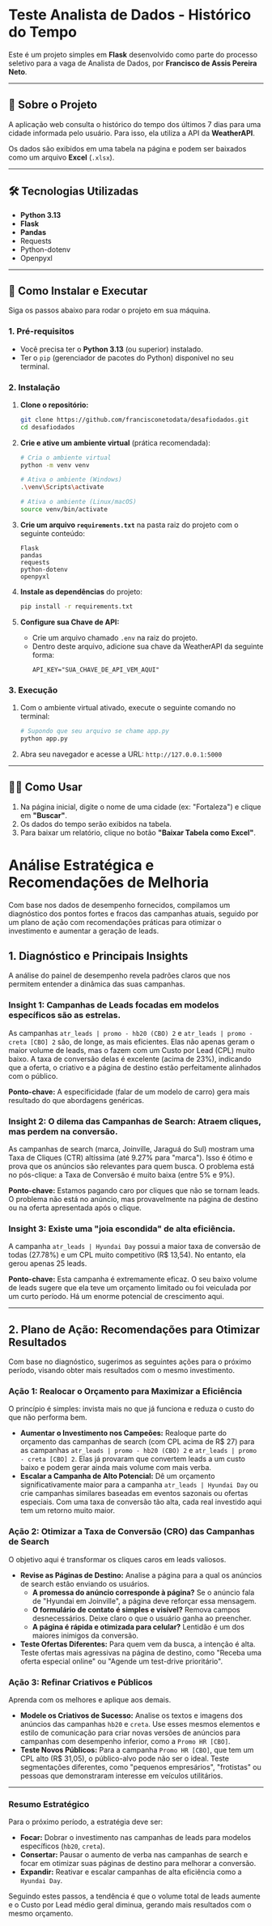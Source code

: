 # Teste Analista de Dados - Histórico do Tempo

Este é um projeto simples em **Flask** desenvolvido como parte do processo seletivo para a vaga de Analista de Dados, por **Francisco de Assis Pereira Neto**.

-----

## 📝 Sobre o Projeto

A aplicação web consulta o histórico do tempo dos últimos 7 dias para uma cidade informada pelo usuário. Para isso, ela utiliza a API da **WeatherAPI**.

Os dados são exibidos em uma tabela na página e podem ser baixados como um arquivo **Excel** (`.xlsx`).

-----

## 🛠️ Tecnologias Utilizadas

  * **Python 3.13**
  * **Flask**
  * **Pandas**
  * Requests
  * Python-dotenv
  * Openpyxl

-----

## 🚀 Como Instalar e Executar

Siga os passos abaixo para rodar o projeto em sua máquina.

### 1\. Pré-requisitos

  * Você precisa ter o **Python 3.13** (ou superior) instalado.
  * Ter o `pip` (gerenciador de pacotes do Python) disponível no seu terminal.

### 2\. Instalação

1.  **Clone o repositório:**

    ```bash
    git clone https://github.com/francisconetodata/desafiodados.git
    cd desafiodados
    ```

2.  **Crie e ative um ambiente virtual** (prática recomendada):

    ```bash
    # Cria o ambiente virtual
    python -m venv venv

    # Ativa o ambiente (Windows)
    .\venv\Scripts\activate

    # Ativa o ambiente (Linux/macOS)
    source venv/bin/activate
    ```

3.  **Crie um arquivo `requirements.txt`** na pasta raiz do projeto com o seguinte conteúdo:

    ```
    Flask
    pandas
    requests
    python-dotenv
    openpyxl
    ```

4.  **Instale as dependências** do projeto:

    ```bash
    pip install -r requirements.txt
    ```

5.  **Configure sua Chave de API:**

      * Crie um arquivo chamado `.env` na raiz do projeto.
      * Dentro deste arquivo, adicione sua chave da WeatherAPI da seguinte forma:
        ```
        API_KEY="SUA_CHAVE_DE_API_VEM_AQUI"
        ```

### 3\. Execução

1.  Com o ambiente virtual ativado, execute o seguinte comando no terminal:
    ```bash
    # Supondo que seu arquivo se chame app.py
    python app.py
    ```
2.  Abra seu navegador e acesse a URL: `http://127.0.0.1:5000`

-----

## 👨‍💻 Como Usar

1.  Na página inicial, digite o nome de uma cidade (ex: "Fortaleza") e clique em **"Buscar"**.
2.  Os dados do tempo serão exibidos na tabela.
3.  Para baixar um relatório, clique no botão **"Baixar Tabela como Excel"**.


# Análise Estratégica e Recomendações de Melhoria

Com base nos dados de desempenho fornecidos, compilamos um diagnóstico dos pontos fortes e fracos das campanhas atuais, seguido por um plano de ação com recomendações práticas para otimizar o investimento e aumentar a geração de leads.

## 1. Diagnóstico e Principais Insights

A análise do painel de desempenho revela padrões claros que nos permitem entender a dinâmica das suas campanhas.

### Insight 1: Campanhas de Leads focadas em modelos específicos são as estrelas.

As campanhas `atr_leads | promo - hb20 (CBO) 2` e `atr_leads | promo - creta [CBO] 2` são, de longe, as mais eficientes. Elas não apenas geram o maior volume de leads, mas o fazem com um Custo por Lead (CPL) muito baixo. A taxa de conversão delas é excelente (acima de 23%), indicando que a oferta, o criativo e a página de destino estão perfeitamente alinhados com o público.

**Ponto-chave:** A especificidade (falar de um modelo de carro) gera mais resultado do que abordagens genéricas.

### Insight 2: O dilema das Campanhas de Search: Atraem cliques, mas perdem na conversão.

As campanhas de search (marca, Joinville, Jaraguá do Sul) mostram uma Taxa de Cliques (CTR) altíssima (até 9.27% para "marca"). Isso é ótimo e prova que os anúncios são relevantes para quem busca. O problema está no pós-clique: a Taxa de Conversão é muito baixa (entre 5% e 9%).

**Ponto-chave:** Estamos pagando caro por cliques que não se tornam leads. O problema não está no anúncio, mas provavelmente na página de destino ou na oferta apresentada após o clique.

### Insight 3: Existe uma "joia escondida" de alta eficiência.

A campanha `atr_leads | Hyundai Day` possui a maior taxa de conversão de todas (27.78%) e um CPL muito competitivo (R$ 13,54). No entanto, ela gerou apenas 25 leads.

**Ponto-chave:** Esta campanha é extremamente eficaz. O seu baixo volume de leads sugere que ela teve um orçamento limitado ou foi veiculada por um curto período. Há um enorme potencial de crescimento aqui.

---

## 2. Plano de Ação: Recomendações para Otimizar Resultados

Com base no diagnóstico, sugerimos as seguintes ações para o próximo período, visando obter mais resultados com o mesmo investimento.

### Ação 1: Realocar o Orçamento para Maximizar a Eficiência

O princípio é simples: invista mais no que já funciona e reduza o custo do que não performa bem.

* **Aumentar o Investimento nos Campeões:** Realoque parte do orçamento das campanhas de search (com CPL acima de R$ 27) para as campanhas `atr_leads | promo - hb20 (CBO) 2` e `atr_leads | promo - creta [CBO] 2`. Elas já provaram que convertem leads a um custo baixo e podem gerar ainda mais volume com mais verba.
* **Escalar a Campanha de Alto Potencial:** Dê um orçamento significativamente maior para a campanha `atr_leads | Hyundai Day` ou crie campanhas similares baseadas em eventos sazonais ou ofertas especiais. Com uma taxa de conversão tão alta, cada real investido aqui tem um retorno muito maior.

### Ação 2: Otimizar a Taxa de Conversão (CRO) das Campanhas de Search

O objetivo aqui é transformar os cliques caros em leads valiosos.

* **Revise as Páginas de Destino:** Analise a página para a qual os anúncios de search estão enviando os usuários.
    * **A promessa do anúncio corresponde à página?** Se o anúncio fala de "Hyundai em Joinville", a página deve reforçar essa mensagem.
    * **O formulário de contato é simples e visível?** Remova campos desnecessários. Deixe claro o que o usuário ganha ao preencher.
    * **A página é rápida e otimizada para celular?** Lentidão é um dos maiores inimigos da conversão.
* **Teste Ofertas Diferentes:** Para quem vem da busca, a intenção é alta. Teste ofertas mais agressivas na página de destino, como "Receba uma oferta especial online" ou "Agende um test-drive prioritário".

### Ação 3: Refinar Criativos e Públicos

Aprenda com os melhores e aplique aos demais.

* **Modele os Criativos de Sucesso:** Analise os textos e imagens dos anúncios das campanhas `hb20` e `creta`. Use esses mesmos elementos e estilo de comunicação para criar novas versões de anúncios para campanhas com desempenho inferior, como a `Promo HR [CBO]`.
* **Teste Novos Públicos:** Para a campanha `Promo HR [CBO]`, que tem um CPL alto (R$ 31,05), o público-alvo pode não ser o ideal. Teste segmentações diferentes, como "pequenos empresários", "frotistas" ou pessoas que demonstraram interesse em veículos utilitários.

---

### Resumo Estratégico

Para o próximo período, a estratégia deve ser:

* **Focar:** Dobrar o investimento nas campanhas de leads para modelos específicos (`hb20`, `creta`).
* **Consertar:** Pausar o aumento de verba nas campanhas de search e focar em otimizar suas páginas de destino para melhorar a conversão.
* **Expandir:** Reativar e escalar campanhas de alta eficiência como a `Hyundai Day`.

Seguindo estes passos, a tendência é que o volume total de leads aumente e o Custo por Lead médio geral diminua, gerando mais resultados com o mesmo orçamento.
